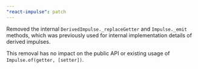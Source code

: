 ```yaml
---
"react-impulse": patch
---
```


Removed the internal `DerivedImpulse._replaceGetter` and `Impulse._emit` methods, which was previously used for internal implementation details of derived impulses.

This removal has no impact on the public API or existing usage of `Impulse.of(getter, [setter])`.
